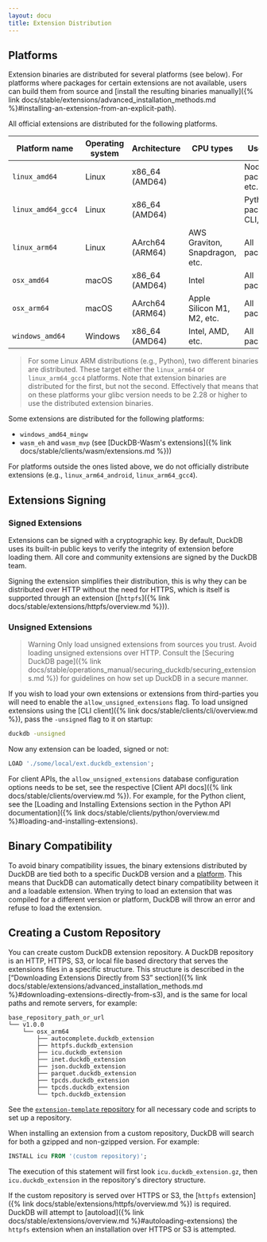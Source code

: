 ```yaml
---
layout: docu
title: Extension Distribution
---
```


## Platforms

Extension binaries are distributed for several platforms (see below).
For platforms where packages for certain extensions are not available, users can build them from source and [install the resulting binaries manually]({% link docs/stable/extensions/advanced_installation_methods.md %}#installing-an-extension-from-an-explicit-path).

All official extensions are distributed for the following platforms.

| Platform name      | Operating system | Architecture    | CPU types                      | Used by                    |
|--------------------|------------------|-----------------|--------------------------------|----------------------------|
| `linux_amd64`      | Linux            | x86_64  (AMD64) |                                | Node.js packages, etc.     |
| `linux_amd64_gcc4` | Linux            | x86_64  (AMD64) |                                | Python packages, CLI, etc. |
| `linux_arm64`      | Linux            | AArch64 (ARM64) | AWS Graviton, Snapdragon, etc. | All packages               |
| `osx_amd64`        | macOS            | x86_64  (AMD64) | Intel                          | All packages               |
| `osx_arm64`        | macOS            | AArch64 (ARM64) | Apple Silicon M1, M2, etc.     | All packages               |
| `windows_amd64`    | Windows          | x86_64  (AMD64) | Intel, AMD, etc.               | All packages               |

> For some Linux ARM distributions (e.g., Python), two different binaries are distributed. These target either the `linux_arm64` or `linux_arm64_gcc4` platforms. Note that extension binaries are distributed for the first, but not the second. Effectively that means that on these platforms your glibc version needs to be 2.28 or higher to use the distributed extension binaries.

Some extensions are distributed for the following platforms:

* `windows_amd64_mingw`
* `wasm_eh` and `wasm_mvp` (see [DuckDB-Wasm's extensions]({% link docs/stable/clients/wasm/extensions.md %}))

For platforms outside the ones listed above, we do not officially distribute extensions (e.g., `linux_arm64_android`, `linux_arm64_gcc4`).

## Extensions Signing

### Signed Extensions

Extensions can be signed with a cryptographic key.
By default, DuckDB uses its built-in public keys to verify the integrity of extension before loading them.
All core and community extensions are signed by the DuckDB team.

Signing the extension simplifies their distribution, this is why they can be distributed over HTTP without the need for HTTPS,
which is itself is supported through an extension ([`httpfs`]({% link docs/stable/extensions/httpfs/overview.md %})).

### Unsigned Extensions

> Warning
> Only load unsigned extensions from sources you trust.
> Avoid loading unsigned extensions over HTTP.
> Consult the [Securing DuckDB page]({% link docs/stable/operations_manual/securing_duckdb/securing_extensions.md %}) for guidelines on how set up DuckDB in a secure manner.

If you wish to load your own extensions or extensions from third-parties you will need to enable the `allow_unsigned_extensions` flag.
To load unsigned extensions using the [CLI client]({% link docs/stable/clients/cli/overview.md %}), pass the `-unsigned` flag to it on startup:

```bash
duckdb -unsigned
```

Now any extension can be loaded, signed or not:

```sql
LOAD './some/local/ext.duckdb_extension';
```

For client APIs, the `allow_unsigned_extensions` database configuration options needs to be set, see the respective [Client API docs]({% link docs/stable/clients/overview.md %}).
For example, for the Python client, see the [Loading and Installing Extensions section in the Python API documentation]({% link docs/stable/clients/python/overview.md %}#loading-and-installing-extensions).

## Binary Compatibility

To avoid binary compatibility issues, the binary extensions distributed by DuckDB are tied both to a specific DuckDB version and a [platform](#platforms).
This means that DuckDB can automatically detect binary compatibility between it and a loadable extension.
When trying to load an extension that was compiled for a different version or platform, DuckDB will throw an error and refuse to load the extension.

## Creating a Custom Repository

You can create custom DuckDB extension repository.
A DuckDB repository is an HTTP, HTTPS, S3, or local file based directory that serves the extensions files in a specific structure.
This structure is described in the [“Downloading Extensions Directly from S3” section]({% link docs/stable/extensions/advanced_installation_methods.md %}#downloading-extensions-directly-from-s3), and is the same
for local paths and remote servers, for example:

```text
base_repository_path_or_url
└── v1.0.0
    └── osx_arm64
        ├── autocomplete.duckdb_extension
        ├── httpfs.duckdb_extension
        ├── icu.duckdb_extension
        ├── inet.duckdb_extension
        ├── json.duckdb_extension
        ├── parquet.duckdb_extension
        ├── tpcds.duckdb_extension
        ├── tpcds.duckdb_extension
        └── tpch.duckdb_extension
```

See the [`extension-template` repository](https://github.com/duckdb/extension-template/) for all necessary code and scripts
to set up a repository.

When installing an extension from a custom repository, DuckDB will search for both a gzipped and non-gzipped version. For example:

```sql
INSTALL icu FROM '⟨custom repository⟩';
```

The execution of this statement will first look `icu.duckdb_extension.gz`, then `icu.duckdb_extension` in the repository's directory structure.

If the custom repository is served over HTTPS or S3, the [`httpfs` extension]({% link docs/stable/extensions/httpfs/overview.md %}) is required. DuckDB will attempt to [autoload]({% link docs/stable/extensions/overview.md %}#autoloading-extensions)
the `httpfs` extension when an installation over HTTPS or S3 is attempted.
